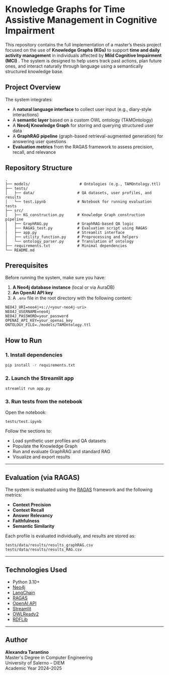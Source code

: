 # Knowledge Graphs for Time Assistive Management in Cognitive Impairment
This repository contains the full implementation of a master’s thesis project focused on the use of **Knowledge Graphs (KGs)** to support **time and daily activity management** in individuals affected by **Mild Cognitive Impairment (MCI)** . The system is designed to help users track past actions, plan future ones, and interact naturally through language using a semantically structured knowledge base.

## Project Overview

The system integrates:

- A **natural language interface** to collect user input (e.g., diary-style interactions)
- A **semantic layer** based on a custom OWL ontology (TAMOntology)
- A **Neo4j Knowledge Graph** for storing and querying structured user data
- A **GraphRAG pipeline** (graph-based retrieval-augmented generation) for answering user questions
- **Evaluation metrics** from the RAGAS framework to assess precision, recall, and relevance

## Repository Structure
```
.
├── models/                      # Ontologies (e.g., TAMOntology.ttl)
├── tests/                      
│   ├── data/                   # QA datasets, user profiles, and results
│   └── test.ipynb              # Notebook for running evaluation tests
├── src/                        
│   ├── KG_construction.py      # Knowledge Graph construction pipeline
│   ├── GraphRAG.py             # GraphRAG-based QA logic
│   ├── RAGAS_test.py           # Evaluation script using RAGAS
|   ├── app.py                  # Streamlit interface
│   ├── utility_function.py     # Preprocessing and helpers
│   └── ontology_parser.py      # Translation of ontology
├── requirements.txt            # Minimal dependencies
└── README.md
```

## Prerequisites

Before running the system, make sure you have:

1. **A Neo4j database instance** (local or via AuraDB)
2. **An OpenAI API key**
3. A `.env` file in the root directory with the following content:

```env
NEO4J_URI=neo4j+s://<your-neo4j-uri>
NEO4J_USERNAME=neo4j
NEO4J_PASSWORD=your_password
OPENAI_API_KEY=your_openai_key
ONTOLOGY_FILE=./models/TAMOntology.ttl
```

## How to Run

### 1. Install dependencies

```bash
pip install -r requirements.txt
```

### 2. Launch the Streamlit app

```bash
streamlit run app.py
```

### 3. Run tests from the notebook

Open the notebook:

```
tests/test.ipynb
```

Follow the sections to:

- Load synthetic user profiles and QA datasets
- Populate the Knowledge Graph
- Run and evaluate GraphRAG and standard RAG
- Visualize and export results

---

## Evaluation (via RAGAS)

The system is evaluated using the [RAGAS](https://github.com/explodinggradients/ragas) framework and the following metrics:

- **Context Precision**
- **Context Recall**
- **Answer Relevancy**
- **Faithfulness**
- **Semantic Similarity**

Each profile is evaluated individually, and results are stored as:

```
tests/data/results/results_graphRAG.csv
tests/data/results/results_RAG.csv
```

---

## Technologies Used

- Python 3.10+
- [Neo4j](https://neo4j.com/)
- [LangChain](https://www.langchain.com/)
- [RAGAS](https://github.com/explodinggradients/ragas)
- [OpenAI API](https://platform.openai.com/)
- [Streamlit](https://streamlit.io/)
- [OWLReady2](https://owlready2.readthedocs.io/)
- [RDFLib](https://rdflib.readthedocs.io/)

---

## Author

**Alexandra Tarantino**  
Master's Degree in Computer Engineering  
University of Salerno – DIEM  
Academic Year 2024–2025




